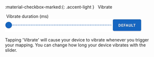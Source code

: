 :material-checkbox-marked:{: .accent-light } &nbsp; Vibrate

&nbsp;Vibrate duration (ms)<br /> 
![](../../images/ui-slider-default-light-450px.png)

Tapping 'Vibrate' will cause your device to vibrate whenever you trigger your mapping. You can change how long your device vibrates with the slider.